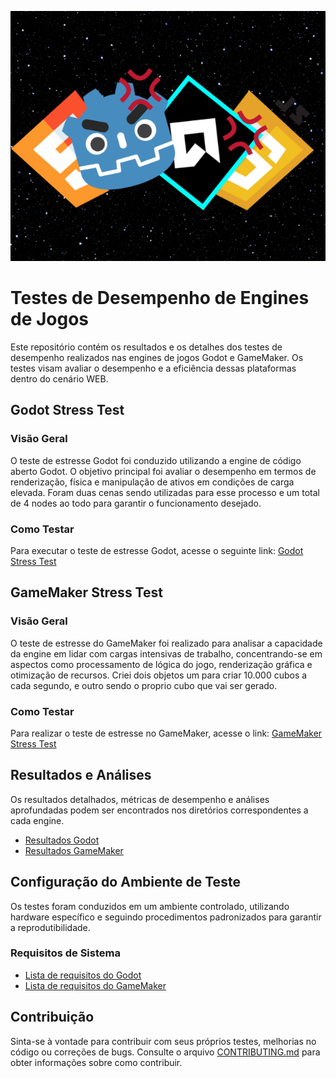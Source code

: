 ![Ícone do Repositório](RepoIcon.png)

# Testes de Desempenho de Engines de Jogos

Este repositório contém os resultados e os detalhes dos testes de desempenho realizados nas engines de jogos Godot e GameMaker. Os testes visam avaliar o desempenho e a eficiência dessas plataformas dentro do cenário WEB.

## Godot Stress Test

### Visão Geral

O teste de estresse Godot foi conduzido utilizando a engine de código aberto Godot. O objetivo principal foi avaliar o desempenho em termos de renderização, física e manipulação de ativos em condições de carga elevada. Foram duas cenas sendo utilizadas para esse processo e um total de 4 nodes ao todo para garantir o funcionamento desejado.

### Como Testar

Para executar o teste de estresse Godot, acesse o seguinte link: [Godot Stress Test](https://huotes.itch.io/godot-stress-test)

## GameMaker Stress Test

### Visão Geral

O teste de estresse do GameMaker foi realizado para analisar a capacidade da engine em lidar com cargas intensivas de trabalho, concentrando-se em aspectos como processamento de lógica do jogo, renderização gráfica e otimização de recursos. Criei dois objetos um para criar 10.000 cubos a cada segundo, e outro sendo o proprio cubo que vai ser gerado.  

### Como Testar

Para realizar o teste de estresse no GameMaker, acesse o link: [GameMaker Stress Test](https://huotes.itch.io/gamemaker-stress-test)

## Resultados e Análises

Os resultados detalhados, métricas de desempenho e análises aprofundadas podem ser encontrados nos diretórios correspondentes a cada engine.

- [Resultados Godot](./godot_results)
- [Resultados GameMaker](./gamemaker_results)

## Configuração do Ambiente de Teste

Os testes foram conduzidos em um ambiente controlado, utilizando hardware específico e seguindo procedimentos padronizados para garantir a reprodutibilidade.

### Requisitos de Sistema

- [Lista de requisitos do Godot](./docs/godot_requirements.md)
- [Lista de requisitos do GameMaker](./docs/gamemaker_requirements.md)

## Contribuição

Sinta-se à vontade para contribuir com seus próprios testes, melhorias no código ou correções de bugs. Consulte o arquivo [CONTRIBUTING.md](./CONTRIBUTING.md) para obter informações sobre como contribuir.
